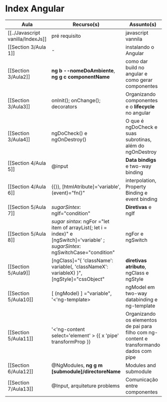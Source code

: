# Index Angular

| Aula                              | Recurso(s)                                                                                                                        | Assunto(s)                                                                               |
| --------------------------------- | --------------------------------------------------------------------------------------------------------------------------------- | ---------------------------------------------------------------------------------------- |
| [[../Javascript vanilla/IndexJs]] | pré requisito                                                                                                                     | javascript vannila                                                                       |
| [[Section 3/Aula 1]]              | -                                                                                                                                 | instalando o Angular                                                                     |
| [[Section 3/Aula2]]               | **ng b --nomeDoAmbiente**, **ng g c componentName**                                                                               | como dar build no angular e como gerar componentes                                       |
| [[Section 3/Aula3]]               | onInit(); onChange(); decorators                                                                                                  | Organizando componentes e o **lifecycle** no angular                                     |
| [[Section 3/Aula4]]               | ngDoCheck() e ngOnDestroy()                                                                                                       | O que é  ngDoCheck e suas subrotinas, além do ngOnDestroy                                |
| [[Section 4/Aula 5]]              | @input                                                                                                                            | **Data bindigs** e two-way binding                                                       |
| [[Section 4/Aula 6]]              | {{}},  [htmlAtribute]='variable', (event)="fn()"                                                                                  | interpolation,  Property Binding e event binding                                         |
| [[Section 5/Aula 7]]              | *sugarSintex*: ngIf="condition"                                                                                                   | **Diretivas** e ngIf                                                                     |
| [[Section 5/Aula 8]]              | *sugar sintax*: ngFor ="let item of arrayList(; let i = index)" e [ngSwitch]='variable' ; *sugarSintex*: ngSwitchCase="condition" | ngFor e ngSwitch                                                                         |
| [[Section 5/Aula9]]               | [ngClass]="{ 'className': variable(, 'classNameX': variableX) }", [ngStyle]="cssObject"                                           | **diretivas atributo**, ngClass e ngStyle                                                |
| [[Section 5/Aula10]]              | [ (ngModel) ] ="variable", '<'ng-template></ng-template>                                                                          | ngModel em two-way databinding e ng-template                                             |
| [[Section 5/Aula11]]              | '<'ng-content select='element' ></ng-content> {{ x 'pipe' transformProp }}                                                        | Organizando os elementos de pai para filho com ng-content e transformando dados com pipe |
| [[Section 6/Aula12]]              | @NgModules, **ng g m [submodule]/directoreName**                                                                                  | Modules and submodule                                                                    |
| [[Section 7/Aula13]]              | @Input, arquiteture problems                                                                                                      | Comunicação entre componentes                                                            |



